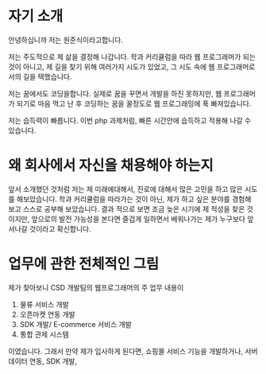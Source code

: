 # 자기 소개

안녕하십니까 저는 원준식이라고합니다.

저는 주도적으로 제 삶을 결정해 나갑니다.
학과 커리큘럼을 따라 웹 프로그래머가 되는 것이 아니고, 제 길을 찾기 위해 여러가지 시도가 있었고, 그 시도 속에 웹 프로그래머로서의 길을 택했습니다.

저는 꿈에서도 코딩을합니다.
실제로 꿈을 꾸면서 개발을 하진 못하지만, 웹 프로그래머가 되기로 마음 먹고 난 후 코딩하는 꿈을 꿀정도로 웹 프로그래밍에 푹 빠져있습니다.

저는 습득력이 빠릅니다.
이번 php 과제처럼, 빠른 시간안에 습득하고 적용해 나갈 수 있습니다.




# 왜 회사에서 자신을 채용해야 하는지
앞서 소개했던 것처럼 저는 제 미래에대해서, 진로에 대해서 많은 고민을 하고 많은 시도를 해보았습니다. 학과 커리큘럼을 따라가는 것이 아닌, 제가 하고 싶은 분야를 경험해 보고 스스로 공부해 보았습니다.
결과 적으로 보면 조금 늦은 시기에 제 적성을 찾은 것이지만, 앞으로의 발전 가능성을 본다면 즐겁게 일하면서 배워나가는 제가 누구보다 앞서나갈 것이라고 확신합니다.

# 업무에 관한 전체적인 그림
제가 찾아보니 CSD 개발팀의 웹프로그래머의 주 업무 내용이
1. 물류 서비스 개발
2. 오픈마켓 연동 개발
3. SDK 개발/ E-commerce 서비스 개발
4. 통합 관제 시스템

이였습니다.
그래서 만약 제가 입사하게 된다면,
쇼핑몰 서비스 기능을 개발하거나, 서버 데이터 연동, SDK 개발,